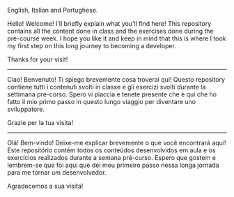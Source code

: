 English, Italian and Portughese.


Hello! Welcome! I'll briefly explain what you'll find here! 
This repository contains all the content done in class and the exercises done during the pre-course week.
I hope you like it and keep in mind that this is where I took my first step on this long journey to becoming a developer.

Thanks for your visit!

--------------------------------

Ciao! Benvenuto! Ti spiego brevemente cosa troverai qui!
Questo repository contiene tutti i contenuti svolti in classe e gli esercizi svolti durante la settimana pre-corso.
Spero vi piaccia e tenete presente che è qui che ho fatto il mio primo passo in questo lungo viaggio per diventare uno sviluppatore.

Grazie per la tua visita!

--------------------------------

Olá! Bem-vindo! Deixe-me explicar brevemente o que você encontrará aqui!
Este repositório contém todos os conteúdos desenvolvidos em aula e os exercícios realizados durante a semana pré-curso.
Espero que gostem e lembrem-se que foi aqui que dei meu primeiro passo nessa longa jornada para me tornar um desenvolvedor.

Agradecemos a sua visita!

